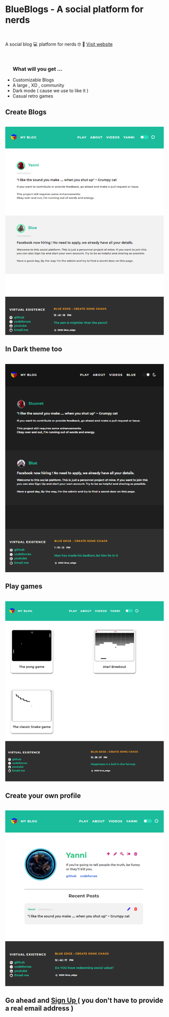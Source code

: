 <h1>BlueBlogs - A social platform for nerds</h1><br>
<p>A social blog 💻 platform for nerds 🤓 📕 <a href="https://blueblogs.herokuapp.com" target="_blank">Visit website</a></p><br>
<ul> <h3><b>What will you get ...</b></h3>
 <li> Customizable Blogs</li>
 <li> A large , XD , community</li>
 <li> Dark mode ( cause we use to like it )
 <li> Casual retro games </li>
</ul>
<h2>Create Blogs</h2><br>
<img src="screenshots/main.png">
<br>
<h2>In Dark theme too</h2><br>
<img src="screenshots/darkmain.png">
<br>
<h2>Play games</h2><br>
<img src="screenshots/play.png">
<br>
<h2>Create your own profile</h2><br>
<img src="screenshots/profile.png"><br>
<h2>
  Go ahead and
   <a href="https://blueblogs.herokuapp.com/createaccount" target="_blank"> Sign Up </a>
   ( you don't have to provide a real email address )
</h2>
